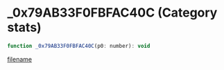 # _0x79AB33F0FBFAC40C (Category stats)

```js
function _0x79AB33F0FBFAC40C(p0: number): void
```

[filename](_0x79AB33F0FBFAC40C_m.md ':include')